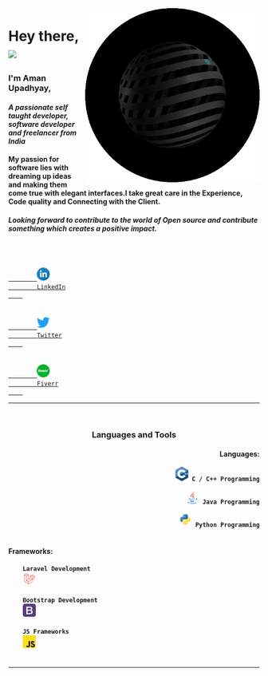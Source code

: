 <img src="asset/hacker.gif" width="350px" align="right">

# Hey there,<img src="https://media.giphy.com/media/hvRJCLFzcasrR4ia7z/giphy.gif" width="30px">

### **I'm Aman Upadhyay,**
#### *A passionate self taught developer, software developer and freelancer from India*

#### My passion for software lies with dreaming up ideas and making them come true with elegant interfaces.I take great care in the Experience, Code quality and Connecting with the Client.

#### *Looking forward to contribute to the world of Open source and contribute something which creates a positive impact.*
<br>

<code>
    <a href="https://www.linkedin.com/in/aman-upadhyay-02">
        <img width="26" src="asset/linkedin.svg">
        LinkedIn
    </a>
</code>
&nbsp;
<code>
    <a href="https://twitter.com/Aman_Upadhyay02">
        <img width="26" src="asset/twitter.svg">
        Twitter
    </a>
</code>
&nbsp;
<code>
    <a href="https://www.fiverr.com/badshahaman">
        <img width="26" src="asset/fiverr.svg">
        Fiverr
    </a>
</code>

---

<br>

<p align="center">

<h3 align="center">
    Languages and Tools
</h3>

<h4 align="right">
Languages: <br>
    <code>
    <img width="26" src="asset/cpp.svg"> C / C++ Programming
    </code>
&nbsp;
    <code>
    <img width="26" src="asset/java.svg"> Java Programming
    </code>
&nbsp;
    <code>
    <img width="26" src="asset/python.svg"> Python Programming
    </code>
</h4>

<h4 align="left">
Frameworks: <br>
    <code>
    Laravel Development
    <img width="26" src="asset/laravel.png">
    </code>
&nbsp;
    <code>
    Bootstrap Development
    <img width="26" src="asset/bootstrap.png">
    </code>
&nbsp;
    <code>
    JS Frameworks
    <img width="26" src="asset/javascript.svg">
    </code>
</h4>

</p>

---